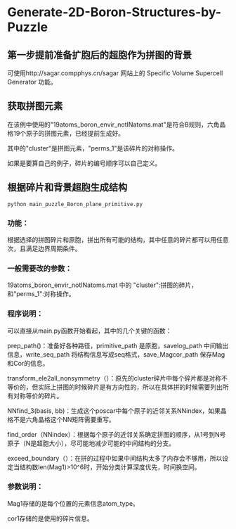 # Generate-2D-Boron-Structures-by-Puzzle


## 第一步提前准备扩胞后的超胞作为拼图的背景

可使用http://sagar.compphys.cn/sagar 网站上的 Specific Volume Supercell Generator 功能。  


## 获取拼图元素
在该例中使用的"19atoms_boron_envir_notINatoms.mat"是符合B规则，六角晶格19个原子的拼图元素，已经提前生成好。  

其中的"cluster"是拼图元素，"perms_1"是该碎片的对称操作。  

如果是要算自己的例子，碎片的编号顺序可以自己定义。  


## 根据碎片和背景超胞生成结构

```
python main_puzzle_Boron_plane_primitive.py
```  
### 功能：  
根据选择的拼图碎片和原胞，拼出所有可能的结构，其中任意的碎片都可以用任意次，且满足边界周期条件。

### 一般需要改的参数：
19atoms_boron_envir_notINatoms.mat 中的 "cluster":拼图的碎片，和"perms_1":对称操作。


### 程序说明：  
可以直接从main.py函数开始看起，其中的几个关键的函数：  

prep_path()：准备好各种路径，primitive_path 是原胞，savelog_path 中间输出信息，write_seq_path 将结构信息写成seq格式，save_Magcor_path 保存Mag和Cor的信息。

transform_ele2all_nonsymmetry（）：原先的cluster碎片中每个碎片都是对称不等价的，但实际上拼图的时候碎片是有方向性的，所以在具体拼的时候需要列出所有对称等价的碎片。  

NNfind_3(basis, bb)：生成这个poscar中每个原子的近邻关系NNindex，如果晶格不是六角晶格这个NN矩阵需要重写。

find_order（NNindex）：根据每个原子的近邻关系确定拼图的顺序，从1号到N号原子（N是超胞大小），尽可能地减少可能的中间结构的分支。  

exceed_boundary（）：在拼的过程中如果中间结构太多了内存会不够用，所以设定当结构数len(Mag1)>10^6时，开始分类计算深度优先，时间换空间。  


### 参数说明：  
Mag1存储的是每个位置的元素信息atom_type。  

cor1存储的是使用的碎片信息。  




